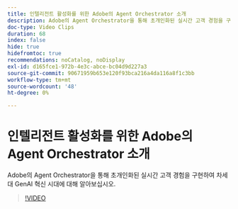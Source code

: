 ```yaml
---
title: 인텔리전트 활성화를 위한 Adobe의 Agent Orchestrator 소개
description: Adobe의 Agent Orchestrator을 통해 초개인화된 실시간 고객 경험을 구현하여 차세대 GenAI 혁신 시대에 대해 알아보십시오.
doc-type: Video Clips
duration: 68
index: false
hide: true
hidefromtoc: true
recommendations: noCatalog, noDisplay
exl-id: d165fce1-972b-4e3c-abce-bc04d9d227a3
source-git-commit: 90671959b653e120f93bca216a4da116a8f1c3bb
workflow-type: tm+mt
source-wordcount: '48'
ht-degree: 0%

---
```


# 인텔리전트 활성화를 위한 Adobe의 Agent Orchestrator 소개

Adobe의 Agent Orchestrator을 통해 초개인화된 실시간 고객 경험을 구현하여 차세대 GenAI 혁신 시대에 대해 알아보십시오.

<!-- 62_S653_3442539_67_introducing-adobes-agent-orchestrator-for-intelligent-activation -->
>[!VIDEO](https://video.tv.adobe.com/v/3460031/?learn=on&enablevpops=true&captions=kor)
